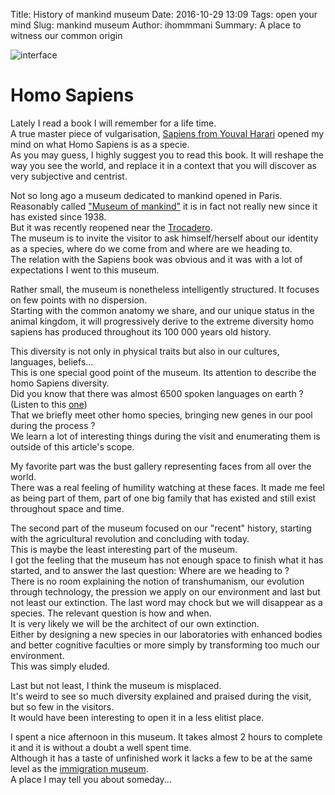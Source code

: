 Title: History of mankind museum
Date: 2016-10-29 13:09
Tags: open your mind
Slug: mankind museum
Author: ihommmani
Summary: A place to witness our common origin

![interface]({filename}/images/mankind_museum.jpg "mankind museum poster")
# Homo Sapiens
Lately I read a book I will remember for a life time.   
A true master piece of vulgarisation, [Sapiens from Youval Harari](https://en.wikipedia.org/wiki/Sapiens:_A_Brief_History_of_Humankind) opened my mind on what Homo Sapiens is as a specie.  
As you may guess, I highly suggest you to read this book. It will reshape the way you see the world, and replace it in
a context that you will discover as very subjective and centrist.  

Not so long ago a museum dedicated to mankind opened in Paris.  
Reasonably called ["Museum of mankind"](http://www.museedelhomme.fr/en) it is in fact not really new since it has existed since 1938.  
But it was recently reopened near the [Trocadero](https://www.google.fr/maps/place/Homme+Museum/@48.861166,2.2868264,15z/data=!4m5!3m4!1s0x0:0xdeacab05dc637df!8m2!3d48.861166!4d2.2868264).  
The museum is to invite the visitor to ask himself/herself about our identity as a species, where do we come from and where are we heading to.  
The relation with the Sapiens book was obvious and it was with a lot of expectations I went to this museum.  

Rather small, the museum is nonetheless  intelligently structured. It focuses on few points with no dispersion.  
Starting with the common anatomy we share, and our unique status in the animal kingdom,
it will progressively derive to the extreme diversity homo sapiens has produced throughout its 100 000 years old history.  

This diversity is not only in physical traits but also in our cultures, languages, beliefs...  
This is one special good point of the museum. Its attention to describe the homo Sapiens diversity.   
Did you know that there was almost 6500 spoken languages on earth ? (Listen to this [one](https://www.youtube.com/watch?v=_V3YOBUKN58))   
That we briefly meet other homo species, bringing new genes in our pool during the process ?  
We learn a lot of interesting things during the visit and enumerating them is outside of this article's scope.     

My favorite part was the bust gallery representing faces from all over the world.  
There was a real feeling of humility watching at these faces. It made me feel as being part of them, part of one big family
that has existed and still exist throughout space and time.

The second part of the museum focused on our "recent" history, starting with the agricultural revolution and concluding with today.   
This is maybe the least interesting part of the museum.   
I got the feeling that the museum has not enough space to finish what it has started, and to answer the last question: Where are we heading to ?  
There is no room explaining the notion of transhumanism, our evolution through technology, the pression we apply on our environment and last but not least our extinction.
The last word may chock but we will disappear as a species. The relevant question is how and when.  
It is very likely we will be the architect of our own extinction.  
Either by designing a new species in our laboratories with enhanced bodies and better cognitive faculties or more simply by transforming too much
our environment.  
This was simply eluded.

Last but not least, I think the museum is misplaced.  
It's weird to see so much diversity explained and praised during the visit, but so few in the visitors.  
It would have been interesting to open it in a less elitist place.


I spent a nice afternoon in this museum. It takes almost 2 hours to complete it and it is without a doubt a well spent time.  
Although it has a taste of unfinished work it lacks a few to be at the same level as the [immigration museum](http://www.histoire-immigration.fr/).   
A place I may tell you about someday...